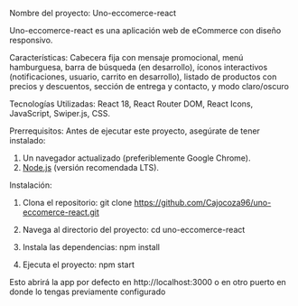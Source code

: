 Nombre del proyecto: Uno-eccomerce-react

Uno-eccomerce-react es una aplicación web de eCommerce con diseño responsivo.

Características:
Cabecera fija con mensaje promocional, menú hamburguesa, barra de búsqueda (en desarrollo), íconos interactivos (notificaciones, usuario, carrito en desarrollo), listado de productos con precios y descuentos, sección de entrega y contacto, y modo claro/oscuro

Tecnologías Utilizadas:
React 18, React Router DOM, React Icons, JavaScript, Swiper.js, CSS.

Prerrequisitos:
Antes de ejecutar este proyecto, asegúrate de tener instalado: 
1. Un navegador actualizado (preferiblemente Google Chrome).
2. [Node.js](https://nodejs.org/) (versión recomendada LTS).

Instalación:
1. Clona el repositorio:
git clone https://github.com/Cajocoza96/uno-eccomerce-react.git    

2. Navega al directorio del proyecto:
cd uno-eccomerce-react

3. Instala las dependencias:
npm install

4. Ejecuta el proyecto:
npm start

Esto abrirá la app por defecto en http://localhost:3000 o en otro puerto en donde lo tengas previamente configurado

